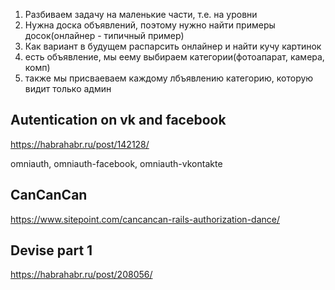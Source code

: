 1. Разбиваем задачу на маленькие части, т.е. на уровни 
2. Нужна доска объявлений, поэтому нужно найти примеры досок(онлайнер - типичный пример)
4. Как вариант в будущем распарсить онлайнер и найти кучу картинок
5. есть объявление, мы еему выбираем категории(фотоапарат, камера, комп)
6. также мы присваеваем каждому лбъявлению категорию, которую видит только админ

## Autentication on vk and facebook 

https://habrahabr.ru/post/142128/

omniauth, omniauth-facebook, omniauth-vkontakte
## CanCanCan

https://www.sitepoint.com/cancancan-rails-authorization-dance/


## Devise part 1
https://habrahabr.ru/post/208056/
